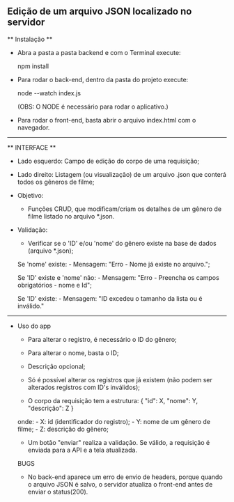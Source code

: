 Edição de um arquivo JSON localizado no servidor
------------------------------------------------
** Instalação **

- Abra a pasta a pasta backend e com o Terminal execute:

  npm install

- Para rodar o back-end, dentro da pasta do projeto execute:

  node --watch index.js

  (OBS: O NODE é necessário para rodar o aplicativo.)

- Para rodar o front-end, basta abrir o arquivo index.html com o navegador.


------------------------------------------------

** INTERFACE **

- Lado esquerdo: Campo de edição do corpo de uma requisição;
- Lado direito: Listagem (ou visualização) de um arquivo .json que conterá todos os gêneros de filme;

- Objetivo:
    - Funções CRUD, que modificam/criam os detalhes de um gênero de filme listado no arquivo *.json.

- Validação:
    - Verificar se o 'ID' e/ou 'nome' do gênero existe na base de dados (arquivo *.json);

    Se 'nome' existe:
        - Mensagem: "Erro - Nome já existe no arquivo.";
        
    Se 'ID' existe e 'nome' não:
        - Mensagem: "Erro - Preencha os campos obrigatórios - nome e Id";
    
    Se 'ID' existe:
        - Mensagem: "ID excedeu o tamanho da lista ou é inválido."

------------------------------------------------

- Uso do app
    - Para alterar o registro, é necessário o ID do gênero;
    - Para alterar o nome, basta o ID;
    - Descrição opcional;
    - Só é possível alterar os registros que já existem (não podem ser alterados registros com ID's inválidos);

    - O corpo da requisição tem a estrutura:
    {
        "id": X,
        "nome": Y,
        "descrição": Z 
    }

    onde:
        - X: id (identificador do registro);
        - Y: nome de um gênero de filme;
        - Z: descrição do gênero;

    - Um botão "enviar" realiza a validação. Se válido, a requisição é enviada para a API e a tela atualizada.



    BUGS
  
    - No back-end aparece um erro de envio de headers, porque quando o arquivo JSON é salvo, o servidor atualiza o front-end antes de enviar o status(200).
